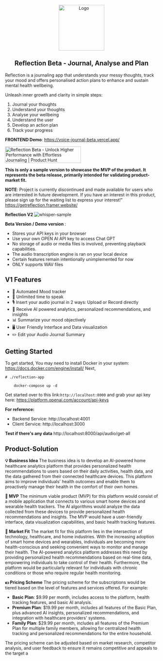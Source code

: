 
<p align="center">
  <p align="center">
   <img width="150" height="150" src="https://github.com/philipdaquin/reflection-app/assets/85416532/f0d4568d-f147-4393-b298-fee8aaf8b80e" alt="Logo">
  </p>
	<h2 align="center">
		<b>Reflection Beta - Journal, Analyse and Plan</b>
	</h2>
 	
</p>

Reflection is a journaling app that understands your messy thoughts, track your mood and offers  personalised action plans to enhance and sustain mental health wellbeing. 

Unleash inner growth and clarity in simple steps: 
1. Journal your thoughts
2. Understand your thoughts
3. Analyse your wellbeing
4. Understand the user
5. Develop an action plan
6. Track your progress

**FRONTEND Demo**: https://voice-journal-beta.vercel.app/


<a href="https://www.producthunt.com/posts/reflection-beta?utm_source=badge-featured&utm_medium=badge&utm_souce=badge-reflection&#0045;beta" target="_blank"><img src="https://api.producthunt.com/widgets/embed-image/v1/featured.svg?post_id=420952&theme=light" alt="Reflection&#0032;Beta - Unlock&#0032;Higher&#0032;Performance&#0032;with&#0032;Effortless&#0032;Journaling | Product Hunt" style="width: 250px; height: 54px;" width="250" height="54" /></a>

**This is only a sample version to showcase the MVP of the product. It represents the beta release, primarily intended for validating product-market fit.**

**NOTE**: Project is currently discontinued and made available for users who are interested in future development. If you have an interest in this product, please sign up for the waiting list to express your interest!"
https://getreflection.framer.website/

**Reflection V2**
![whisper-sample](https://github.com/philipdaquin/reflection-app/assets/85416532/fb95bdf2-a904-4a5e-af23-93ae0b779b85)

**Beta Version / Demo version** :
- Stores your API keys in your browser
- Use your own OPEN AI API key to access Chat GPT 
- No storage of audio or media files is involved, preventing playback capabilities.
- The audio transcription engine is ran on your local device
- Certain features remain intentionally unimplemented for now
- ONLY supports WAV files 

## V1 Features 
- 🌟 Automated Mood tracker
- 🎤 Unlimited time to speak
- 🎙️ Insert your audio journal in 2 ways: Upload or Record directly
- 🧠 Receive AI powered analytics, personalized recommendations, and insights
- 📊 Summarize your mood objectively
- 🖥️ User Friendly Interface and Data visualization
- ✏️ Edit your Audio Journal Summary


## Getting Started  
To get started, 
You may need to install Docker in your system: https://docs.docker.com/engine/install/
Next, 

```
# ./reflection-app

	docker-compose up -d 
```

Get started over to this link:` http://localhost:8000 ` and grab your api key here: https://platform.openai.com/account/api-keys 

**For reference:** 
- Backend Service: http://localhost:4001
- Client Service: http://localhost:3000

**Test if there's any data**
http://localhost:8000/api/audio/get-all


## Product-Solution  
**💡 Business Idea**
The business idea is to develop an AI-powered home healthcare analytics platform that provides personalized health recommendations to users based on their daily activities, health data, and the data gathered from their connected healthcare devices. This platform aims to improve individuals' health outcomes and enable them to proactively manage their health in the comfort of their own homes.

**🚀 MVP**
The minimum viable product (MVP) for this platform would consist of a mobile application that connects to various smart home devices and wearable health trackers. The AI algorithms would analyze the data collected from these devices to provide personalized health recommendations and insights. The MVP would have a user-friendly interface, data visualization capabilities, and basic health tracking features.

**🎯 Market Fit**
The market fit for this platform lies in the intersection of technology, healthcare, and home industries. With the increasing adoption of smart home devices and wearables, individuals are becoming more health-conscious and seeking convenient ways to monitor and manage their health. The AI-powered analytics platform addresses this need by providing personalized health recommendations based on real-time data, empowering individuals to take control of their health. Furthermore, the platform would be particularly relevant for individuals with chronic conditions or those who require regular health monitoring.


**💵 Pricing Scheme**
The pricing scheme for the subscriptions would be tiered based on the level of features and services offered. For example:
- **Basic Plan**: $9.99 per month, includes access to the platform, health tracking features, and basic AI analysis.
- **Premium Plan**: $19.99 per month, includes all features of the Basic Plan, plus advanced AI insights, personalized recommendations, and integration with healthcare providers' systems.
- **Family Plan**: $29.99 per month, includes all features of the Premium Plan for multiple family members, allowing for centralized health tracking and personalized recommendations for the entire household.

The pricing scheme can be adjusted based on market research, competitor analysis, and user feedback to ensure it remains competitive and appeals to the target a


